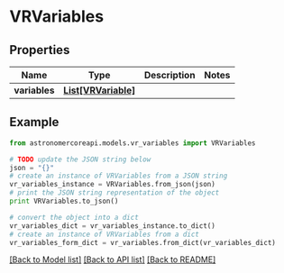 # VRVariables


## Properties
Name | Type | Description | Notes
------------ | ------------- | ------------- | -------------
**variables** | [**List[VRVariable]**](VRVariable.md) |  | 

## Example

```python
from astronomercoreapi.models.vr_variables import VRVariables

# TODO update the JSON string below
json = "{}"
# create an instance of VRVariables from a JSON string
vr_variables_instance = VRVariables.from_json(json)
# print the JSON string representation of the object
print VRVariables.to_json()

# convert the object into a dict
vr_variables_dict = vr_variables_instance.to_dict()
# create an instance of VRVariables from a dict
vr_variables_form_dict = vr_variables.from_dict(vr_variables_dict)
```
[[Back to Model list]](../README.md#documentation-for-models) [[Back to API list]](../README.md#documentation-for-api-endpoints) [[Back to README]](../README.md)


